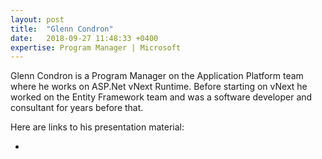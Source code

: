 ```yaml
---
layout: post
title:  "Glenn Condron"
date:   2018-09-27 11:48:33 +0400
expertise: Program Manager | Microsoft
---
```


Glenn Condron is a Program Manager on the Application Platform team where he works on ASP.Net vNext Runtime. Before starting on vNext he worked on the Entity Framework team and was a software developer and consultant for years before that.

Here are links to his presentation material:

- 
